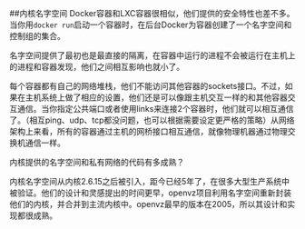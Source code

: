 ##内核名字空间
Docker容器和LXC容器很相似，他们提供的安全特性也差不多。当你用`docker run`启动一个容器时，在后台Docker为容器创建了一个名字空间和控制组的集合。

名字空间提供了最初也是最直接的隔离，在容器中运行的进程不会被运行在主机上的进程和容器发现，他们之间相互影响也就小了。

每个容器都有自己的网络堆栈，他们不能访问其他容器的sockets接口。不过，如果在主机系统上做了相应的设置，他们还是可以像跟主机交互一样的和其他容器交互通信。当你指定公共端口或者使用links来连接2个容器时，他们就可以相互通信了。（相互ping、udp、tcp都没问题，也可以根据需要设定更严格的策略）从网络架构上来看，所有的容器通过主机的网桥接口相互通信，就像物理机器通过物理交换机通信一样。

内核提供的名字空间和私有网络的代码有多成熟？

内核名字空间从内核2.6.15之后被引入，距今已经5年了，在很多大型生产系统中被验证。他们的设计和灵感提出的时间更早，openvz项目利用名字空间重新封装他们的内核，并合并到主流内核中。openvz最早的版本在2005，所以其设计和实现都很成熟。
